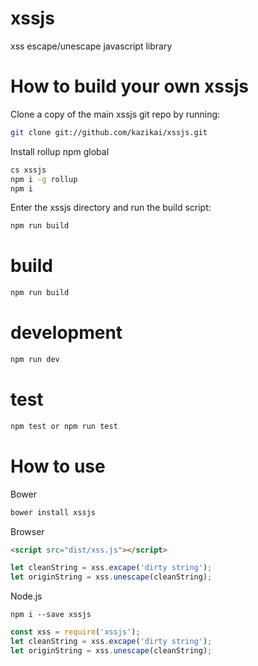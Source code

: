 # xssjs
xss escape/unescape javascript library

# How to build your own xssjs
Clone a copy of the main xssjs git repo by running:
```bash
git clone git://github.com/kazikai/xssjs.git
```
Install rollup npm global
```bash
cs xssjs
npm i -g rollup
npm i
```

Enter the xssjs directory and run the build script:
```bash
npm run build
```

# build
```bash
npm run build
```

# development
```bash
npm run dev
```

# test
```bash
npm test or npm run test
```

# How to use
Bower
```bash
bower install xssjs
```

Browser
```html
<script src="dist/xss.js"></script>
```

```js
let cleanString = xss.excape('dirty string');
let originString = xss.unescape(cleanString);
```

Node.js
```
npm i --save xssjs
```
```js
const xss = require('xssjs');
let cleanString = xss.excape('dirty string');
let originString = xss.unescape(cleanString);
```

